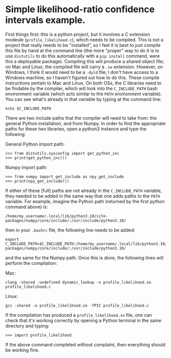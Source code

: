 # Simple likelihood-ratio confidence intervals example.

First things first: this is a python project, but it involves a C extension modeule (`profile_likelihood.c`), which needs to be compiled.  This is not a project that really needs to be "installed", so I feel it is best to just compile this file by hand at the command line (the more "proper" way to do it is to use `distutils` to do this automatically with a `pip install` command, were this a deployable package).  Compiling this will produce a shared object file; on Mac and Linux, the compiled file will carry a `.so` extension.  However, on Windows, I think it would need to be a `.dyld` file; I don't have access to a Windows machine, so I haven't figured out how to do this.  These compile instructions pertain to Mac and Linux.  On both OSs, the C libraries need to be findable by the compiler, which will look into the `C_INCLUDE_PATH` bash environment variable (which acts similar to the `PATH` environment variable).  You can see what's already in that variable by typing at the command line:

```echo $C_INCLUDE_PATH```

There are two include paths that the compiler will need to take from: the general Python installation, and from Numpy.  In order to find the appropriate paths for these two libraries, open a python3 instance and type the following:

General Python import path:
```
>>> from distutils.sysconfig import get_python_inc
>>> print(get_python_inc())
```

Numpy import path:
```
>>> from numpy import get_include as npy_get_include
>>> print(npy_get_include())
```

If either of these [full] paths are not already in the `C_INCLUDE_PATH` variable, they needed to be added in the same way that one adds paths to the `PATH` variable.  For example, imagine the Python path (returned by the first python command above) is:

```
/home/my_username/.local/lib/python3.10/site-packages/numpy/core/include/:/usr/include/python3.10/
```

then in your `.bashrc` file, the following line needs to be added:

```
export C_INCLUDE_PATH=$C_INCLUDE_PATH:/home/my_username/.local/lib/python3.10/site-packages/numpy/core/include/:/usr/include/python3.10/
```

and the same for the Numpy path.  Once this is done, the following lines will perform the compilation:

Mac:
```
clang -shared -undefined dynamic_lookup -o profile_likelihood.so profile_likelihood.c
```

Linux:
```
gcc -shared -o profile_likelihood.so -fPIC profile_likelihood.c
```

If the compilation has produced a `profile_likelihood.so` file, one can check that it's working correctly by opening a Python terminal in the same directory and typing:

```
>>> import profile_likelihood
```

If the above command completed without complaint, then everything should be working fine.
